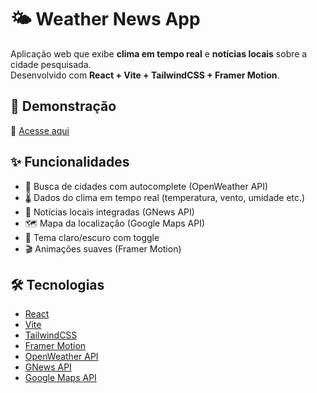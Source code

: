 # 🌤️ Weather News App

Aplicação web que exibe **clima em tempo real** e **notícias locais** sobre a cidade pesquisada.  
Desenvolvido com **React + Vite + TailwindCSS + Framer Motion**.

## 🚀 Demonstração

🔗 [Acesse aqui](https://choyaspadin.github.io/weather-news/)

## ✨ Funcionalidades

- 🔎 Busca de cidades com autocomplete (OpenWeather API)
- 🌡️ Dados do clima em tempo real (temperatura, vento, umidade etc.)
- 📰 Notícias locais integradas (GNews API)
- 🗺️ Mapa da localização (Google Maps API)
- 🌙 Tema claro/escuro com toggle
- 🎬 Animações suaves (Framer Motion)

## 🛠️ Tecnologias

- [React](https://react.dev/)
- [Vite](https://vitejs.dev/)
- [TailwindCSS](https://tailwindcss.com/)
- [Framer Motion](https://www.framer.com/motion/)
- [OpenWeather API](https://openweathermap.org/)
- [GNews API](https://gnews.io/)
- [Google Maps API](https://developers.google.com/maps)
